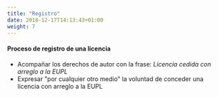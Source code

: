 ```yaml
---
title: "Registro"
date: 2018-12-17T14:13:43+01:00
weight: 7
---
```


<h4>Proceso de <span class="thi">registro</span> de una licencia</h4>
<ul>
 <li>Acompañar los derechos de autor con la frase: <i>Licencia cedida con arreglo a la EUPL</i></li>
 <li>Expresar "por cualquier otro medio" la voluntad de conceder una licencia con arreglo a la EUPL</li>
</ul>

